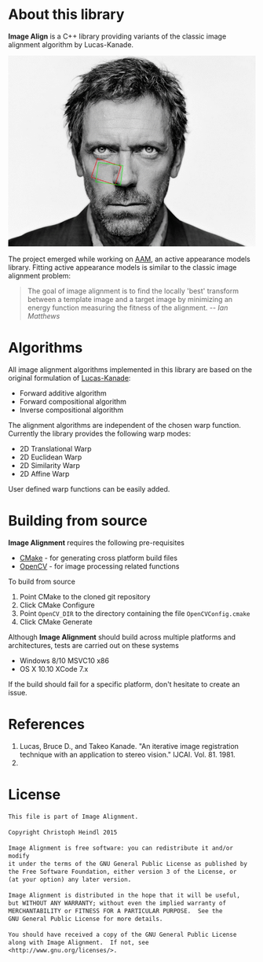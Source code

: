 # About this library

**Image Align** is a C++ library providing variants of the classic image alignment algorithm by Lucas-Kanade.

![Image Align under Euclidean Motion](etc/euclidean.gif)

The project emerged while working on [AAM](https://www.github.com/cheind/aam), an active appearance models library. Fitting active appearance models is
similar to the classic image alignment problem: 

> The goal of image alignment is to find the locally 'best' transform between a template image and a target image by minimizing an energy function measuring the fitness of the alignment. -- <cite>Ian Matthews</cite>
 
# Algorithms

All image alignment algorithms implemented in this library are based on the original formulation of [Lucas-Kanade](#Lucas81):

 - Forward additive algorithm
 - Forward compositional algorithm
 - Inverse compositional algorithm

The alignment algorithms are independent of the chosen warp function. Currently the library provides the following warp modes:

 - 2D Translational Warp
 - 2D Euclidean Warp 
 - 2D Similarity Warp
 - 2D Affine Warp

 User defined warp functions can be easily added.

# Building from source
**Image Alignment** requires the following pre-requisites

 - [CMake](www.cmake.org) - for generating cross platform build files
 - [OpenCV](www.opencv.org) - for image processing related functions 
 
To build from source

 1. Point CMake to the cloned git repository
 1. Click CMake Configure
 1. Point `OpenCV_DIR` to the directory containing the file `OpenCVConfig.cmake`
 1. Click CMake Generate
 
Although **Image Alignment** should build across multiple platforms and architectures, tests are carried out on these systems
 - Windows 8/10 MSVC10 x86
 - OS X 10.10 XCode 7.x

If the build should fail for a specific platform, don't hesitate to create an issue. 

# References

 1. <a name="Lucas81"></a>Lucas, Bruce D., and Takeo Kanade. "An iterative image registration technique with an application to stereo vision." IJCAI. Vol. 81. 1981.
 2. 

# License
```
This file is part of Image Alignment.

Copyright Christoph Heindl 2015

Image Alignment is free software: you can redistribute it and/or modify
it under the terms of the GNU General Public License as published by
the Free Software Foundation, either version 3 of the License, or
(at your option) any later version.

Image Alignment is distributed in the hope that it will be useful,
but WITHOUT ANY WARRANTY; without even the implied warranty of
MERCHANTABILITY or FITNESS FOR A PARTICULAR PURPOSE.  See the
GNU General Public License for more details.

You should have received a copy of the GNU General Public License
along with Image Alignment.  If not, see <http://www.gnu.org/licenses/>.
```
